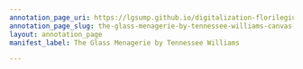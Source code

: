 ```yaml
---
annotation_page_uri: https://lgsump.github.io/digitalization-florilegium/annotations/the-glass-menagerie-by-tennessee-williams-canvas-1-853-267666.json
annotation_page_slug: the-glass-menagerie-by-tennessee-williams-canvas-1-853-267666
layout: annotation_page
manifest_label: The Glass Menagerie by Tennessee Williams

---
```

